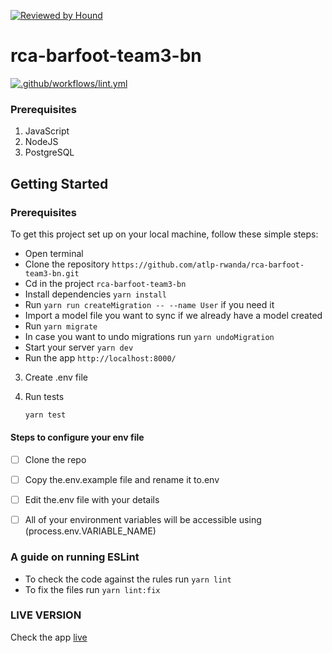 [![Reviewed by Hound](https://img.shields.io/badge/Reviewed_by-Hound-8E64B0.svg)](https://houndci.com)
# rca-barfoot-team3-bn

[![.github/workflows/lint.yml](https://github.com/atlp-rwanda/rca-barfoot-team3-bn/actions/workflows/lint.yml/badge.svg)](https://github.com/atlp-rwanda/rca-barfoot-team3-bn/actions/workflows/lint.yml)
### Prerequisites

1. JavaScript
1. NodeJS
2. PostgreSQL


## Getting Started

### Prerequisites

To get this project set up on your local machine, follow these simple steps:

- Open terminal
- Clone the repository ``` https://github.com/atlp-rwanda/rca-barfoot-team3-bn.git ```
- Cd in the project ``` rca-barfoot-team3-bn ```
- Install dependencies ``` yarn install ```
- Run ``` yarn run createMigration -- --name User ``` if you need it
- Import a model file you want to sync if we already have a model created
- Run ``` yarn migrate ```
- In case you want to undo migrations run ``` yarn undoMigration ```
- Start your server ``` yarn dev ```
- Run the app ``` http://localhost:8000/ ```
   
3. Create .env file 


4. Run tests
   ```sh
   yarn test
   ```

#### Steps to configure your env file

- [ ] Clone the repo
- [ ] Copy the.env.example file and rename it to.env
- [ ] Edit the.env file with your details
- [ ] All of your environment variables will be accessible using (process.env.VARIABLE_NAME)


### A guide on running ESLint

- To check the code against the rules run `yarn lint`
- To fix the files run `yarn lint:fix`


### LIVE VERSION
Check the app [live](https://team-3-barefoot.onrender.com/)
